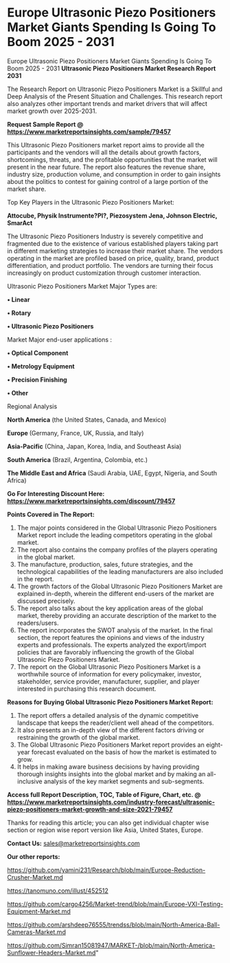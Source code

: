 # Europe Ultrasonic Piezo Positioners Market Giants Spending Is Going To Boom 2025 - 2031
Europe Ultrasonic Piezo Positioners Market Giants Spending Is Going To Boom 2025 - 2031
<strong>Ultrasonic Piezo Positioners Market Research Report 2031</strong>

The Research Report on Ultrasonic Piezo Positioners Market is a Skillful and Deep Analysis of the Present Situation and Challenges. This research report also analyzes other important trends and market drivers that will affect market growth over 2025-2031.

<strong>Request Sample Report @ <a href=https://www.marketreportsinsights.com/sample/79457>https://www.marketreportsinsights.com/sample/79457</a></strong>

This Ultrasonic Piezo Positioners market report aims to provide all the participants and the vendors will all the details about growth factors, shortcomings, threats, and the profitable opportunities that the market will present in the near future. The report also features the revenue share, industry size, production volume, and consumption in order to gain insights about the politics to contest for gaining control of a large portion of the market share.

Top Key Players in the Ultrasonic Piezo Positioners Market:

<strong>Attocube, Physik Instrumente?PI?, Piezosystem Jena, Johnson Electric, SmarAct</strong>

The Ultrasonic Piezo Positioners Industry is severely competitive and fragmented due to the existence of various established players taking part in different marketing strategies to increase their market share. The vendors operating in the market are profiled based on price, quality, brand, product differentiation, and product portfolio. The vendors are turning their focus increasingly on product customization through customer interaction.

Ultrasonic Piezo Positioners Market Major Types are:

<strong>• Linear

• Rotary

• Ultrasonic Piezo Positioners</strong>

Market Major end-user applications :

<strong>• Optical Component

• Metrology Equipment

• Precision Finishing

• Other</strong>

Regional Analysis

</u><strong><b>North America</b></strong> (the United States, Canada, and Mexico)

<strong><b>Europe </b></strong>(Germany, France, UK, Russia, and Italy)

<strong><b>Asia-Pacific</b></strong> (China, Japan, Korea, India, and Southeast Asia)

<strong><b>South America</b></strong> (Brazil, Argentina, Colombia, etc.)

<strong><b>The Middle East and Africa</b></strong> (Saudi Arabia, UAE, Egypt, Nigeria, and South Africa)

<strong>Go For Interesting Discount Here: <a href=https://www.marketreportsinsights.com/discount/79457>https://www.marketreportsinsights.com/discount/79457</a></strong>

<strong>Points Covered in The Report:</strong>
<ol>
  <li>The major points considered in the Global Ultrasonic Piezo Positioners Market report include the leading competitors operating in the global market.</li>
  <li>The report also contains the company profiles of the players operating in the global market.</li>
  <li>The manufacture, production, sales, future strategies, and the technological capabilities of the leading manufacturers are also included in the report.</li>
  <li>The growth factors of the Global Ultrasonic Piezo Positioners Market are explained in-depth, wherein the different end-users of the market are discussed precisely.</li>
  <li>The report also talks about the key application areas of the global market, thereby providing an accurate description of the market to the readers/users.</li>
  <li>The report incorporates the SWOT analysis of the market. In the final section, the report features the opinions and views of the industry experts and professionals. The experts analyzed the export/import policies that are favorably influencing the growth of the Global Ultrasonic Piezo Positioners Market.</li>
  <li>The report on the Global Ultrasonic Piezo Positioners Market is a worthwhile source of information for every policymaker, investor, stakeholder, service provider, manufacturer, supplier, and player interested in purchasing this research document.</li>
</ol>
<strong>Reasons for Buying Global Ultrasonic Piezo Positioners Market Report:</strong>

<ol>
  <li>The report offers a detailed analysis of the dynamic competitive landscape that keeps the reader/client well ahead of the competitors.</li>
  <li>It also presents an in-depth view of the different factors driving or restraining the growth of the global market.</li>
  <li>The Global Ultrasonic Piezo Positioners Market report provides an eight-year forecast evaluated on the basis of how the market is estimated to grow.</li>
  <li>It helps in making aware business decisions by having providing thorough insights insights into the global market and by making an all-inclusive analysis of the key market segments and sub-segments.</li>
</ol>
<strong>Access full Report Description, TOC, Table of Figure, Chart, etc. @ <a href=https://www.marketreportsinsights.com/industry-forecast/ultrasonic-piezo-positioners-market-growth-and-size-2021-79457>https://www.marketreportsinsights.com/industry-forecast/ultrasonic-piezo-positioners-market-growth-and-size-2021-79457</a></strong>


Thanks for reading this article; you can also get individual chapter wise section or region wise report version like Asia, United States, Europe.

<strong>Contact Us:</strong>
sales@marketreportsinsights.com

<strong>Our other reports:</strong>

<a href=https://github.com/yamini231/Research/blob/main/Europe-Reduction-Crusher-Market.md>https://github.com/yamini231/Research/blob/main/Europe-Reduction-Crusher-Market.md</a>

<a href=https://tanomuno.com/illust/452512>https://tanomuno.com/illust/452512</a>

<a href=https://github.com/cargo4256/Market-trend/blob/main/Europe-VXI-Testing-Equipment-Market.md>https://github.com/cargo4256/Market-trend/blob/main/Europe-VXI-Testing-Equipment-Market.md</a>

<a href=https://github.com/arshdeep76555/trendss/blob/main/North-America-Ball-Cameras-Market.md>https://github.com/arshdeep76555/trendss/blob/main/North-America-Ball-Cameras-Market.md</a>

<a href=https://github.com/Simran15081947/MARKET-/blob/main/North-America-Sunflower-Headers-Market.md>https://github.com/Simran15081947/MARKET-/blob/main/North-America-Sunflower-Headers-Market.md</a>"
